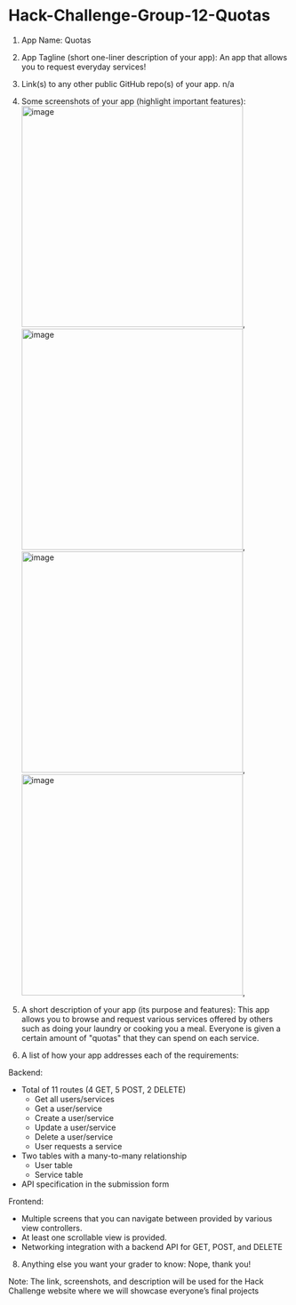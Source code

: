 # Hack-Challenge-Group-12-Quotas

1. App Name: Quotas

2. App Tagline (short one-liner description of your app): An app that allows you to request everyday services!

3. Link(s) to any other public GitHub repo(s) of your app. n/a

4. Some screenshots of your app (highlight important features): <img width="398" alt="image" src="https://github.com/brendanzheng/Hack-Challenge-Group-12-Quotas/assets/127636492/c28b2ede-5ea9-4e18-abc6-ce505e7952bd">, <img width="398" alt="image" src="https://github.com/brendanzheng/Hack-Challenge-Group-12-Quotas/assets/127636492/93b86e59-252f-43eb-b0bc-126fa9e40abe">, <img width="398" alt="image" src="https://github.com/brendanzheng/Hack-Challenge-Group-12-Quotas/assets/127636492/9bf02664-6014-4c1e-8951-f88833e3105e">, <img width="398" alt="image" src="https://github.com/brendanzheng/Hack-Challenge-Group-12-Quotas/assets/127636492/e142157c-abd9-455b-b376-a5fcd017c366">, 

5. A short description of your app (its purpose and features): This app allows you to browse and request various services offered by others such as doing your laundry or cooking you a meal. Everyone is given a certain amount of "quotas" that they can spend on each service.

6. A list of how your app addresses each of the requirements:

Backend:
* Total of 11 routes (4 GET, 5 POST, 2 DELETE)
  * Get all users/services
  * Get a user/service
  * Create a user/service
  * Update a user/service
  * Delete a user/service
  * User requests a service   
* Two tables with a many-to-many relationship
  * User table
  * Service table   
* API specification in the submission form

Frontend:
* Multiple screens that you can navigate between provided by various view controllers.
* At least one scrollable view is provided.
* Networking integration with a backend API for GET, POST, and DELETE

8. Anything else you want your grader to know: Nope, thank you!

Note: The link, screenshots, and description will be used for the Hack Challenge website where we will showcase everyone’s final projects
